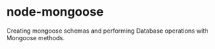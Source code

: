 
# node-mongoose
Creating mongoose schemas and performing Database operations with Mongoose methods.